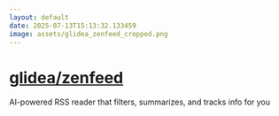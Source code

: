 ```yaml
---
layout: default
date: 2025-07-13T15:13:32.133459
image: assets/glidea_zenfeed_cropped.png
---
```


# [glidea/zenfeed](https://github.com/glidea/zenfeed)

AI-powered RSS reader that filters, summarizes, and tracks info for you
